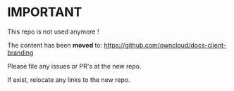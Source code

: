 # IMPORTANT

This repo is not used anymore !

The content has been **moved** to: https://github.com/owncloud/docs-client-branding

Please file any issues or PR's at the new repo.

If exist, relocate any links to the new repo.
